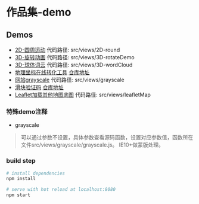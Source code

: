 # 作品集-demo

## Demos
- [2D-圆周运动](https://kongkong99.github.io/sample-reels/#/2d-round) 代码路径: src/views/2D-round
- [3D-旋转动画](https://kongkong99.github.io/sample-reels/#/3d-rotate) 代码路径: src/views/3D-rotateDemo
- [3D-球体词云](https://kongkong99.github.io/sample-reels/#/3d-wordCloud) 代码路径: src/views/3D-wordCloud
- [地理坐标在线转化工具](https://kongkong99.github.io/coordinate) [仓库地址](https://github.com/kongkong99/coordinate)
- [网站grayscale](https://kongkong99.github.io/sample-reels/#/grayscale) 代码路径: src/views/grayscale
- [滑块验证码](https://kongkong99.github.io/jigsaw) [仓库地址](https://github.com/kongkong99/jigsaw)
- [Leaflet加载其他地图底图](https://kongkong99.github.io/sample-reels/#/leafletMap) 代码路径: src/views/leafletMap

### 特殊demo注释
- grayscale
> 可以通过参数不设置，具体参数查看源码函数，设置对应参数值，函数所在文件src/views/grayscale/grayscale.js。 IE10+做蒙版处理。

### build step

``` bash
# install dependencies
npm install

# serve with hot reload at localhost:8080
npm start
```
